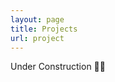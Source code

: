 ```yaml
---
layout: page
title: Projects
url: project
---
```


Under Construction 🚧👷

<!-- Here is a subset of interesting projects I have done. Code for most of these and more can be found on my [github](https://github.com/VedangAsgaonkar).

## Data Science
* Energy models for OoD detection
* Impact of emotional congruence on advertisement
* Clustering Algorithms in C++

## Machine Learning
* Active feature acquisition in batch
* Retrieval augmentation for time series prediction
* Speech emotion recognition using tone and words
* Adaptive powerpropogation for sparse networks
* Face recognition
* IITB SoC in Quantum Machine Learning

## Theory
* Evolutionary game theory with DAG mutation
* SAT solving for rush hour

## Systems
* Cache and prefetching optimizations for matrix multiplication
* Developing application specific hardware prefetchers
* Simulation and attacks on blockchains
* Peer2Peer file transfer network
* 16-bit RISC CPU
* Modifications to xv6 OS

## Development
* Smart contracts in Ethereum
* Ambient light raytracer
* Object oriented online learning environment -->